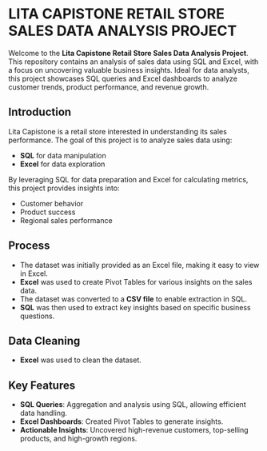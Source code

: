 # LITA CAPISTONE RETAIL STORE SALES DATA ANALYSIS PROJECT

Welcome to the **Lita Capistone Retail Store Sales Data Analysis Project**. This repository contains an analysis of sales data using SQL and Excel, with a focus on uncovering valuable business insights. Ideal for data analysts, this project showcases SQL queries and Excel dashboards to analyze customer trends, product performance, and revenue growth.

## Introduction

Lita Capistone is a retail store interested in understanding its sales performance. The goal of this project is to analyze sales data using:
- **SQL** for data manipulation
- **Excel** for data exploration

By leveraging SQL for data preparation and Excel for calculating metrics, this project provides insights into:
- Customer behavior
- Product success
- Regional sales performance

## Process

- The dataset was initially provided as an Excel file, making it easy to view in Excel.
- **Excel** was used to create Pivot Tables for various insights on the sales data.
- The dataset was converted to a **CSV file** to enable extraction in SQL.
- **SQL** was then used to extract key insights based on specific business questions.

## Data Cleaning

- **Excel** was used to clean the dataset.

## Key Features

- **SQL Queries**: Aggregation and analysis using SQL, allowing efficient data handling.
- **Excel Dashboards**: Created Pivot Tables to generate insights.
- **Actionable Insights**: Uncovered high-revenue customers, top-selling products, and high-growth regions.
